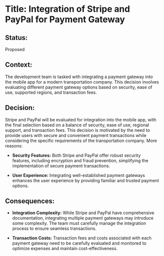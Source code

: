 # Title: Integration of Stripe and PayPal for Payment Gateway

## Status: 
Proposed

## Context:
The development team is tasked with integrating a payment gateway into the mobile app for a modern transportation company. This decision involves evaluating different payment gateway options based on security, ease of use, supported regions, and transaction fees.

## Decision:
Stripe and PayPal will be evaluated for integration into the mobile app, with the final selection based on a balance of security, ease of use, regional support, and transaction fees. This decision is motivated by the need to provide users with secure and convenient payment transactions while considering the specific requirements of the transportation company. More reasons:

- **Security Features:**
  Both Stripe and PayPal offer robust security features, including encryption and fraud prevention, simplifying the implementation of secure payment transactions.

- **User Experience:**
  Integrating well-established payment gateways enhances the user experience by providing familiar and trusted payment options.

## Consequences:

- **Integration Complexity:**
  While Stripe and PayPal have comprehensive documentation, integrating multiple payment gateways may introduce some complexity. The team must carefully manage the integration process to ensure seamless transactions.

- **Transaction Costs:**
  Transaction fees and costs associated with each payment gateway need to be carefully evaluated and monitored to optimize expenses and maintain cost-effectiveness.
